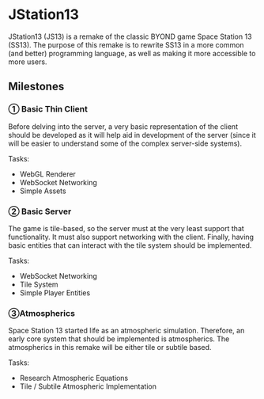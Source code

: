 # JStation13

JStation13 (JS13) is a remake of the classic BYOND game Space Station 13 (SS13). The purpose of this remake is to rewrite SS13 in a more common (and better) programming language, as well as making it more accessible to more users.

## Milestones

### ① Basic Thin Client
Before delving into the server, a very basic representation of the client should be developed as it will help aid in development of the server (since it will be easier to understand some of the complex server-side systems).

Tasks:
* WebGL Renderer
* WebSocket Networking
* Simple Assets

### ② Basic Server
The game is tile-based, so the server must at the very least support that functionality. It must also support networking with the client. Finally, having basic entities that can interact with the tile system should be implemented.

Tasks:
* WebSocket Networking
* Tile System
* Simple Player Entities

### ③Atmospherics
Space Station 13 started life as an atmospheric simulation. Therefore, an early core system that should be implemented is atmospherics. The atmospherics in this remake will be either tile or subtile based.

Tasks:
* Research Atmospheric Equations
* Tile / Subtile Atmospheric Implementation